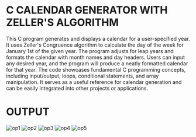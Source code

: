 # C CALENDAR GENERATOR WITH ZELLER'S ALGORITHM

This C program generates and displays a calendar for a user-specified year. It uses Zeller's Congruence algorithm to calculate the day of the week for January 1st of the given year. The program adjusts for leap 
years and formats the calendar with month names and day headers. Users can input any desired year, and the program will produce a neatly formatted calendar for that year. The code showcases fundamental C programming concepts, including input/output, loops, conditional statements, and array manipulation. It serves as a useful reference for calendar generation and can be easily integrated into other projects or applications.

# OUTPUT

![op1](https://github.com/Neeraja-Kallamadi/C_Calendar_Generator/assets/110168775/491e0a22-b0fb-4490-9842-e6fe2c955aa2)
![op2](https://github.com/Neeraja-Kallamadi/C_Calendar_Generator/assets/110168775/9ab864bf-fb19-4735-9294-3a7130838c24)
![op3](https://github.com/Neeraja-Kallamadi/C_Calendar_Generator/assets/110168775/2c3cdc05-b45e-455e-bae0-6eef63288734)
![op4](https://github.com/Neeraja-Kallamadi/C_Calendar_Generator/assets/110168775/ddf4be7a-1d03-41b2-9a70-d3d3c3b9863a)
![op5](https://github.com/Neeraja-Kallamadi/C_Calendar_Generator/assets/110168775/0fb4305e-1f84-4fbd-9aac-46088b6bff1c)

